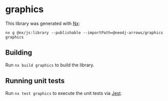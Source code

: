 # graphics

This library was generated with [Nx](https://nx.dev):

```
nx g @nx/js:library --publishable --importPath=@neo4j-arrows/graphics graphics
```

## Building

Run `nx build graphics` to build the library.

## Running unit tests

Run `nx test graphics` to execute the unit tests via [Jest](https://jestjs.io).
